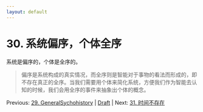 ```yaml
---
layout: default
---
```

# 30. 系统偏序，个体全序

系统是偏序的，个体是全序的。

> 偏序是系统构成的真实情况，而全序则是智能对于事物的看法而形成的，即不存在真正的全序。当我们需要用个体来简化系统，方便我们作为智能去认知的时候，我们会用全序的事件来抽象出个体的概念。

Previous: [29. GeneralSychohistory](29.md) | [Draft](../Draft.md) | Next: [31. 时间不存在](31.md)